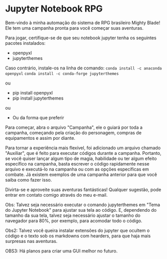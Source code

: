 # Jupyter Notebook RPG
Bem-vindo à minha automação do sistema de RPG brasileiro Mighty Blade!
Ele tem uma campanha pronta para você começar suas aventuras.

Para jogar, certifique-se de que seu notebook jupyter tenha os seguintes pacotes instalados:
- openpyxl
- jupyterthemes

Caso contrário, instale-os na linha de comando:
`conda install -c anaconda openpyxl`
`conda install -c conda-forge jupyterthemes`

ou

- pip install openpyxl
- pip install jupyterthemes

ou

- Ou da forma que preferir

Para começar, abra o arquivo "Campanha", ele o guiará por toda a campanha,
começando pela criação do personagem, compras de equipamentos e assim por diante.

Para tornar a experiência mais flexível, foi adicionado um arquivo chamado "Auxiliar", que é feito para executar códigos durante a campanha.
Portanto, se você quiser lançar algum tipo de magia, habilidade ou ter algum efeito específico na campanha, basta escrever o código rapidamente nesse arquivo e executá-lo na campanha ou com as opções específicas em combate.
Já existem exemplos de uma campanha anterior para que você saiba como fazer isso.

Divirta-se e aproveite suas aventuras  fantásticas! Qualquer sugestão, pode entrar em contato comigo através do meu e-mail.

Obs: Talvez seja necessário executar o comando jupyterthemes em "Tema do Jupyter Notebook" para ajustar sua tela ao código. E, dependendo do tamanho da sua tela, talvez seja necessário ajustar o tamanho do navegador para 80%, por exemplo, para acomodar todo o código.

Obs2: Talvez você queira instalar extensões do jupyter que ocultem o código e o texto sob os markdowns com hearders,
para que haja mais surpresas nas aventuras.

OBS3: Há planos para criar uma GUI melhor no futuro.
